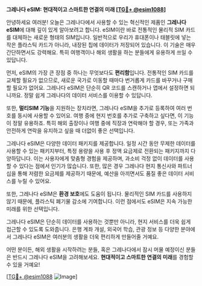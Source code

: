 **그레나다 eSIM: 현대적이고 스마트한 연결의 미래 [[TG💪+ @esim1088](https://t.me/s/esim1088)]**

안녕하세요 여러분! 오늘은 그레나다에서 사용할 수 있는 혁신적인 제품인 **그레나다 eSIM**에 대해 깊이 있게 알아보려고 합니다. eSIM이란 바로 전통적인 물리적 SIM 카드를 대체하는 새로운 형태의 SIM입니다. 일반적으로 우리가 휴대폰이나 태블릿에 넣는 작은 플라스틱 카드가 아니라, 내장된 칩에 데이터가 저장되어 있습니다. 이 기술은 매우 간단하면서도 강력해요. 특히 여행객이나 해외 생활을 하는 분들에게 유용하게 쓰일 수 있답니다.

먼저, eSIM의 가장 큰 장점 중 하나는 무엇보다도 **편리함**입니다. 전통적인 SIM 카드를 교체할 필요가 없으므로, 새로운 국가로 이동할 때마다 번거롭게 카드를 바꾸거나 구매할 필요가 없어요. 그레나다 eSIM은 단순히 QR 코드를 스캔하거나 앱에서 설정하면 되니까요. 정말 쉽게 그레나다의 데이터 서비스를 이용할 수 있답니다.

또한, **멀티SIM 기능**을 지원하는 장치라면, 그레나다 eSIM을 추가로 등록하여 여러 번호를 동시에 사용할 수 있어요. 여행 중에 현지 번호를 추가로 구축하고 싶다면, 이 기능이 정말 유용하죠. 특히 해외 출장이나 여행 중에 직장과 연락해야 할 경우, 또는 가족과 안전하게 연락을 유지하고 싶을 때 더없이 좋은 선택입니다.

그레나다 eSIM은 다양한 데이터 패키지를 제공합니다. 일정 시간 동안 무제한 데이터를 사용할 수 있는 패키지부터, 특정 용량을 사용 후 정액 요금제로 전환되는 패키지까지 다양하답니다. 이는 사용자에게 맞춤형 경험을 제공하며, 과소비 걱정 없이 데이터를 사용할 수 있다는 점에서 인기가 많습니다. 또한, 많은 경우 그레나다 현지 통신사와 파트너십을 통해 저렴한 요금제를 제공하기 때문에, 예산을 아끼면서도 품질 좋은 데이터 서비스를 누릴 수 있어요.

또한, 그레나다 eSIM은 **환경 보호**에도 도움이 됩니다. 물리적인 SIM 카드를 사용하지 않기 때문에, 플라스틱 폐기물 감소에 기여합니다. 이런 점에서도 eSIM은 지속 가능한 미래를 위한 선택입니다.

그레나다 eSIM은 단순히 데이터를 사용하는 것뿐만 아니라, 현지 서비스를 더욱 쉽게 접근할 수 있도록 도와줍니다. 은행 계좌 개설, 외국어 학습, 관광 정보 등 다양한 분야에서 그레나다 eSIM은 여러분의 생활을 더욱 편리하게 만들어줄 거예요.

어떤 분이든, 해외 생활을 시작하려는 분들, 혹은 그레나다에서 잠시 머물 예정이신 분들은 반드시 그레나다 eSIM을 고려해보세요. **현대적이고 스마트한 연결의 미래**를 경험할 수 있을 거예요!

[[TG💪+ @esim1088](https://t.me/s/esim1088) ![Image](https://i.postimg.cc/Y0z9fWf4/image.png)]